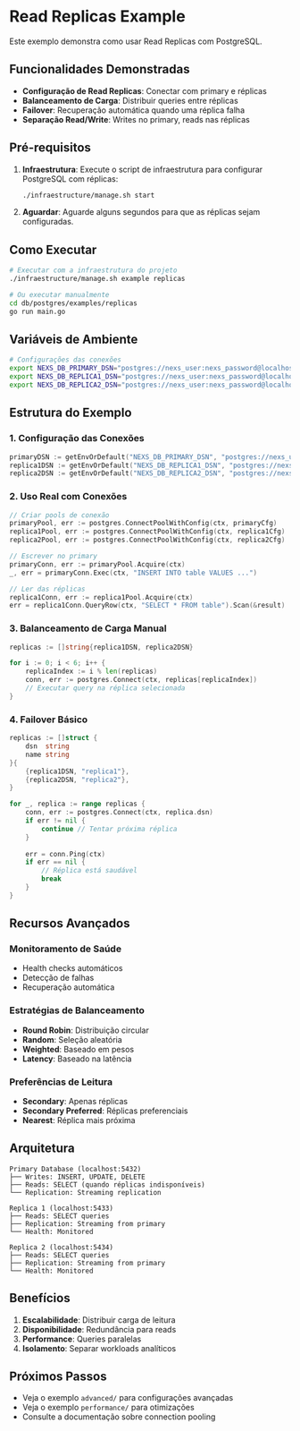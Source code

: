 # Read Replicas Example

Este exemplo demonstra como usar Read Replicas com PostgreSQL.

## Funcionalidades Demonstradas

- **Configuração de Read Replicas**: Conectar com primary e réplicas
- **Balanceamento de Carga**: Distribuir queries entre réplicas
- **Failover**: Recuperação automática quando uma réplica falha
- **Separação Read/Write**: Writes no primary, reads nas réplicas

## Pré-requisitos

1. **Infraestrutura**: Execute o script de infraestrutura para configurar PostgreSQL com réplicas:
   ```bash
   ./infraestructure/manage.sh start
   ```

2. **Aguardar**: Aguarde alguns segundos para que as réplicas sejam configuradas.

## Como Executar

```bash
# Executar com a infraestrutura do projeto
./infraestructure/manage.sh example replicas

# Ou executar manualmente
cd db/postgres/examples/replicas
go run main.go
```

## Variáveis de Ambiente

```bash
# Configurações das conexões
export NEXS_DB_PRIMARY_DSN="postgres://nexs_user:nexs_password@localhost:5432/nexs_testdb"
export NEXS_DB_REPLICA1_DSN="postgres://nexs_user:nexs_password@localhost:5433/nexs_testdb"
export NEXS_DB_REPLICA2_DSN="postgres://nexs_user:nexs_password@localhost:5434/nexs_testdb"
```

## Estrutura do Exemplo

### 1. Configuração das Conexões
```go
primaryDSN := getEnvOrDefault("NEXS_DB_PRIMARY_DSN", "postgres://nexs_user:nexs_password@localhost:5432/nexs_testdb")
replica1DSN := getEnvOrDefault("NEXS_DB_REPLICA1_DSN", "postgres://nexs_user:nexs_password@localhost:5433/nexs_testdb")
replica2DSN := getEnvOrDefault("NEXS_DB_REPLICA2_DSN", "postgres://nexs_user:nexs_password@localhost:5434/nexs_testdb")
```

### 2. Uso Real com Conexões
```go
// Criar pools de conexão
primaryPool, err := postgres.ConnectPoolWithConfig(ctx, primaryCfg)
replica1Pool, err := postgres.ConnectPoolWithConfig(ctx, replica1Cfg)
replica2Pool, err := postgres.ConnectPoolWithConfig(ctx, replica2Cfg)

// Escrever no primary
primaryConn, err := primaryPool.Acquire(ctx)
_, err = primaryConn.Exec(ctx, "INSERT INTO table VALUES ...")

// Ler das réplicas
replica1Conn, err := replica1Pool.Acquire(ctx)
err = replica1Conn.QueryRow(ctx, "SELECT * FROM table").Scan(&result)
```

### 3. Balanceamento de Carga Manual
```go
replicas := []string{replica1DSN, replica2DSN}

for i := 0; i < 6; i++ {
    replicaIndex := i % len(replicas)
    conn, err := postgres.Connect(ctx, replicas[replicaIndex])
    // Executar query na réplica selecionada
}
```

### 4. Failover Básico
```go
replicas := []struct {
    dsn  string
    name string
}{
    {replica1DSN, "replica1"},
    {replica2DSN, "replica2"},
}

for _, replica := range replicas {
    conn, err := postgres.Connect(ctx, replica.dsn)
    if err != nil {
        continue // Tentar próxima réplica
    }
    
    err = conn.Ping(ctx)
    if err == nil {
        // Réplica está saudável
        break
    }
}
```

## Recursos Avançados

### Monitoramento de Saúde
- Health checks automáticos
- Detecção de falhas
- Recuperação automática

### Estratégias de Balanceamento
- **Round Robin**: Distribuição circular
- **Random**: Seleção aleatória
- **Weighted**: Baseado em pesos
- **Latency**: Baseado na latência

### Preferências de Leitura
- **Secondary**: Apenas réplicas
- **Secondary Preferred**: Réplicas preferenciais
- **Nearest**: Réplica mais próxima

## Arquitetura

```
Primary Database (localhost:5432)
├── Writes: INSERT, UPDATE, DELETE
├── Reads: SELECT (quando réplicas indisponíveis)
└── Replication: Streaming replication

Replica 1 (localhost:5433)
├── Reads: SELECT queries
├── Replication: Streaming from primary
└── Health: Monitored

Replica 2 (localhost:5434)
├── Reads: SELECT queries
├── Replication: Streaming from primary
└── Health: Monitored
```

## Benefícios

1. **Escalabilidade**: Distribuir carga de leitura
2. **Disponibilidade**: Redundância para reads
3. **Performance**: Queries paralelas
4. **Isolamento**: Separar workloads analíticos

## Próximos Passos

- Veja o exemplo `advanced/` para configurações avançadas
- Veja o exemplo `performance/` para otimizações
- Consulte a documentação sobre connection pooling
